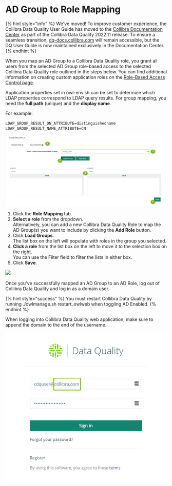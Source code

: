 # AD Group to Role Mapping

{% hint style="info" %}
We've moved! To improve customer experience, the Collibra Data Quality User Guide has moved to the [Collibra Documentation Center](https://productresources.collibra.com/docs/collibra/latest/Content/DataQuality/DQSecurity/AD%20Group%20to%20Role%20Mapping.htm) as part of the Collibra Data Quality 2022.11 release. To ensure a seamless transition, [dq-docs.collibra.com](http://dq-docs.collibra.com/) will remain accessible, but the DQ User Guide is now maintained exclusively in the Documentation Center.
{% endhint %}

When you map an AD Group to a Collibra Data Quality role, you grant all users from the selected AD Group role-based access to the selected Collibra Data Quality role outlined in the steps below. You can find additional information on creating custom application roles on the [Role-Based Access Control page](../role-based-access-control-rbac.md).

Application properties set in owl-env.sh can be set to determine which LDAP properties correspond to LDAP query results. For group mapping, you need the **full path** (unique) and the **display name**.

For example:

```
LDAP_GROUP_RESULT_DN_ATTRIBUTE=distinguishedname
LDAP_GROUP_RESULT_NAME_ATTRIBUTE=CN
```

![Mapping Collibra Data Quality roles](../../../.gitbook/assets/dq-role-mapping-add-roles.png)

1. Click the **Role Mapping** tab.
2. **Select a role** from the dropdown.\
   Alternatively, you can add a new Collibra Data Quality Role to map the AD Group(s) you want to include by clicking the **Add Role** button.
3. Click **Load Groups**.\
   The list box on the left will populate with roles in the group you selected.
4. **Click a role** from the list box on the left to move it to the selection box on the right.\
   You can use the Filter field to filter the lists in either box.
5. Click **Save**.

![](https://lh5.googleusercontent.com/b6FG3k6y73mbVt9eXl8AG9CORfKRGwvcJhR5pRNtx5F4lkjeWc8ZB6uKSd6M0BpoNmYv6Iw8Aai78XNH4fq3bEe6eITdr5f9DFOy9eBDg5b58KWMf94OZoza8I8cwNPMA3uStoUQ)

Once you've successfully mapped an AD Group to an AD Role, log out of Collibra Data Quality and log in as a domain user.

{% hint style="success" %}
You must restart Collibra Data Quality by running ./owlmanage.sh restart\_owlweb when toggling AD Enabled.
{% endhint %}

When logging into Collibra Data Quality web application, make sure to append the domain to the end of the username.

![](<../../../.gitbook/assets/dq-role-mapping-log-in-screen (1).png>)
